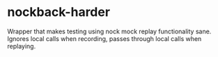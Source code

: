 # nockback-harder

Wrapper that makes testing using nock mock replay functionality sane. Ignores local calls when recording, passes through local calls when replaying.
